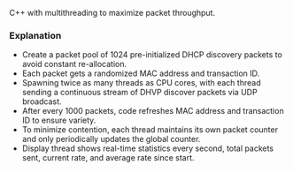 C++ with multithreading to maximize packet throughput.

### Explanation
- Create a packet pool of 1024 pre-initialized DHCP discovery packets to avoid constant re-allocation.
- Each packet gets a randomized MAC address and transaction ID.
- Spawning twice as many threads as CPU cores, with each thread sending a continuous stream of DHVP discover packets via UDP broadcast.
- After every 1000 packets, code refreshes MAC address and transaction ID to ensure variety.
- To minimize contention, each thread maintains its own packet counter and only periodically updates the global counter.
- Display thread shows real-time statistics every second, total packets sent, current rate, and average rate since start.